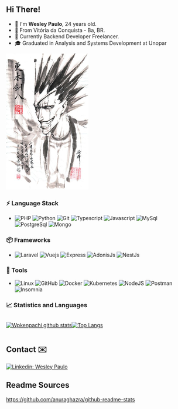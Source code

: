 ## Hi There!
- 👋 I'm **Wesley Paulo**, 24 years old.
- 📌  From Vitória da Conquista - Ba, BR.
- 💼 Currently Backend Developer Freelancer.
- 🎓 Graduated in Analysis and Systems Development at Unopar

<img src="assets/kenchan.jpg" height='370' width="225">

### ⚡ Language Stack
- ![PHP](https://img.shields.io/badge/-PHP-3776AB?&logo=PHP&logoColor=FFFFFF)
![Python](https://img.shields.io/badge/-Python-3776AB?&logo=Python&logoColor=FFFFFF)
![Git](https://img.shields.io/badge/-Git-F05032?&logo=git&logoColor=FFFFFF)
![Typescript](https://img.shields.io/badge/-Typescript-003B57?&logo=Typescript&logoColor=FFFFFF)
![Javascript](https://img.shields.io/badge/-Javascript-f0db4f?&logo=Javascript&logoColor=FFFFFF)
![MySql](https://img.shields.io/badge/-MySql-003B57?&logo=MySQL&logoColor=FFFFFF)
![PostgreSql](https://img.shields.io/badge/-PostgreSql-f8f9fa?&logo=postgresql&logoColor=336791)
![Mongo](https://img.shields.io/badge/-Mongo-42b983?&logo=sqlite&logoColor=FFFFFF)

### 📦 Frameworks
- ![Laravel](https://img.shields.io/badge/-Laravel-3776AB?&logo=Laravel&logoColor=FFFFFF)
![Vuejs](https://img.shields.io/badge/-VueJs-42b983?&logo=Vue&logoColor=FFFFFF)
![Express](https://img.shields.io/badge/-Express-FFF?&logo=Express&logoColor=444)
![AdonisJs](https://img.shields.io/badge/-AdonisJS-f9fafb?&logo=Adonisjs&logoColor=220052)
![NestJs](https://img.shields.io/badge/-NestJS-090909?&logo=NestJS&logoColor=ea2845)

### 🧰 Tools
- ![Linux](https://img.shields.io/badge/-Linux-181717?&logo=Linux&logoColor=FFFFFF)
![GitHub](https://img.shields.io/badge/-GitHub-181717?&logo=GitHub&logoColor=FFFFFF)
![Docker](https://img.shields.io/badge/-Docker-3776AB?&logo=Docker&logoColor=FFFFFF)
![Kubernetes](https://img.shields.io/badge/-Kubernetes-3776AB?&logo=Kubernetes&logoColor=FFFFFF)
![NodeJS](https://img.shields.io/badge/-Node-026e00?&logo=Node&logoColor=FFFFFF)
![Postman](https://img.shields.io/badge/-Postman-FF6C37?&logo=Postman&logoColor=FFFFFF)
![Insomnia](https://img.shields.io/badge/-Insomnia-4000BF?&logo=Insomnia&logoColor=FFFFFF)


### 📈 Statistics and Languages

<div style='display: flex; flax-wrap: wrap;'>

[![Wpkenpachi github stats](https://github-readme-stats.vercel.app/api?username=Wpkenpachi&theme=radical&show_icons=true)](https://github.com/Wpkenpachi/github-readme-stats)

[![Top Langs](https://github-readme-stats.vercel.app/api/top-langs/?username=Wpkenpachi&hide=css,html,java&langs_count=8&layout=compact&theme=radical)](https://github.com/Wpkenpachi/github-readme-stats)
</div>

## Contact ✉️
[![Linkedin: Wesley Paulo](https://img.shields.io/badge/-Wesley%20Paulo-blue?style=flat-square&logo=Linkedin&logoColor=white&link=https://www.linkedin.com/in/thaianebraga/)](https://www.linkedin.com/in/wesley-paulo-20701a15a/)

## Readme Sources
https://github.com/anuraghazra/github-readme-stats

